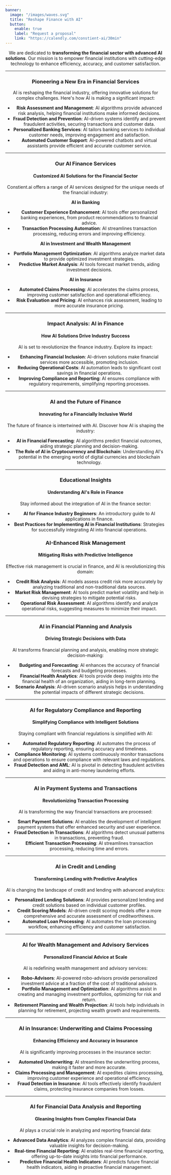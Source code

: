 ```yaml
---
banner:
  image: "/images/waves.svg"
  title: "Reshape Finance with AI"
  button:
    enable: true
    label: "Request a proposal"
    link: "https://calendly.com/constient-ai/30min"
---
```

<div style="text-align:center;">We are dedicated to <b>transforming the financial sector with advanced AI solutions</b>. Our mission is to empower financial institutions with cutting-edge technology to enhance efficiency, accuracy, and customer satisfaction.</div>

---
<div style="text-align:center;">

### Pioneering a New Era in Financial Services

AI is reshaping the financial industry, offering innovative solutions for complex challenges. Here's how AI is making a significant impact:

- **Risk Assessment and Management**: AI algorithms provide advanced risk analysis, helping financial institutions make informed decisions.
- **Fraud Detection and Prevention**: AI-driven systems identify and prevent fraudulent activities, securing transactions and customer data.
- **Personalized Banking Services**: AI tailors banking services to individual customer needs, improving engagement and satisfaction.
- **Automated Customer Support**: AI-powered chatbots and virtual assistants provide efficient and accurate customer service.

---

### Our AI Finance Services
#### Customized AI Solutions for the Financial Sector

Constient.ai offers a range of AI services designed for the unique needs of the financial industry:

**AI in Banking**
- **Customer Experience Enhancement**: AI tools offer personalized banking experiences, from product recommendations to financial advice.
- **Transaction Processing Automation**: AI streamlines transaction processing, reducing errors and improving efficiency.

**AI in Investment and Wealth Management**
- **Portfolio Management Optimization**: AI algorithms analyze market data to provide optimized investment strategies.
- **Predictive Market Analysis**: AI tools forecast market trends, aiding investment decisions.

**AI in Insurance**
- **Automated Claims Processing**: AI accelerates the claims process, improving customer satisfaction and operational efficiency.
- **Risk Evaluation and Pricing**: AI enhances risk assessment, leading to more accurate insurance pricing.

---

### Impact Analysis: AI in Finance
#### How AI Solutions Drive Industry Success

AI is set to revolutionize the finance industry. Explore its impact:

- **Enhancing Financial Inclusion**: AI-driven solutions make financial services more accessible, promoting inclusion.
- **Reducing Operational Costs**: AI automation leads to significant cost savings in financial operations.
- **Improving Compliance and Reporting**: AI ensures compliance with regulatory requirements, simplifying reporting processes.

---

### AI and the Future of Finance
#### Innovating for a Financially Inclusive World

The future of finance is intertwined with AI. Discover how AI is shaping the industry:

- **AI in Financial Forecasting**: AI algorithms predict financial outcomes, aiding strategic planning and decision-making.
- **The Role of AI in Cryptocurrency and Blockchain**: Understanding AI's potential in the emerging world of digital currencies and blockchain technology.

---

### Educational Insights
#### Understanding AI's Role in Finance

Stay informed about the integration of AI in the finance sector:

- **AI for Finance Industry Beginners**: An introductory guide to AI applications in finance.
- **Best Practices for Implementing AI in Financial Institutions**: Strategies for successfully integrating AI into financial operations.

### AI-Enhanced Risk Management
#### Mitigating Risks with Predictive Intelligence

Effective risk management is crucial in finance, and AI is revolutionizing this domain:

- **Credit Risk Analysis**: AI models assess credit risk more accurately by analyzing traditional and non-traditional data sources.
- **Market Risk Management**: AI tools predict market volatility and help in devising strategies to mitigate potential risks.
- **Operational Risk Assessment**: AI algorithms identify and analyze operational risks, suggesting measures to minimize their impact.

---

### AI in Financial Planning and Analysis
#### Driving Strategic Decisions with Data

AI transforms financial planning and analysis, enabling more strategic decision-making:

- **Budgeting and Forecasting**: AI enhances the accuracy of financial forecasts and budgeting processes.
- **Financial Health Analytics**: AI tools provide deep insights into the financial health of an organization, aiding in long-term planning.
- **Scenario Analysis**: AI-driven scenario analysis helps in understanding the potential impacts of different strategic decisions.

---

### AI for Regulatory Compliance and Reporting
#### Simplifying Compliance with Intelligent Solutions

Staying compliant with financial regulations is simplified with AI:

- **Automated Regulatory Reporting**: AI automates the process of regulatory reporting, ensuring accuracy and timeliness.
- **Compliance Monitoring**: AI systems continuously monitor transactions and operations to ensure compliance with relevant laws and regulations.
- **Fraud Detection and AML**: AI is pivotal in detecting fraudulent activities and aiding in anti-money laundering efforts.

---

### AI in Payment Systems and Transactions
#### Revolutionizing Transaction Processing

AI is transforming the way financial transactions are processed:

- **Smart Payment Solutions**: AI enables the development of intelligent payment systems that offer enhanced security and user experience.
- **Fraud Detection in Transactions**: AI algorithms detect unusual patterns in transactions, preventing fraud.
- **Efficient Transaction Processing**: AI streamlines transaction processing, reducing time and errors.

---

### AI in Credit and Lending
#### Transforming Lending with Predictive Analytics

AI is changing the landscape of credit and lending with advanced analytics:

- **Personalized Lending Solutions**: AI provides personalized lending and credit solutions based on individual customer profiles.
- **Credit Scoring Models**: AI-driven credit scoring models offer a more comprehensive and accurate assessment of creditworthiness.
- **Automated Loan Processing**: AI automates the loan processing workflow, enhancing efficiency and customer satisfaction.

---

### AI for Wealth Management and Advisory Services
#### Personalized Financial Advice at Scale

AI is redefining wealth management and advisory services:

- **Robo-Advisors**: AI-powered robo-advisors provide personalized investment advice at a fraction of the cost of traditional advisors.
- **Portfolio Management and Optimization**: AI algorithms assist in creating and managing investment portfolios, optimizing for risk and return.
- **Retirement Planning and Wealth Projection**: AI tools help individuals in planning for retirement, projecting wealth growth and requirements.

---

### AI in Insurance: Underwriting and Claims Processing
#### Enhancing Efficiency and Accuracy in Insurance

AI is significantly improving processes in the insurance sector:

- **Automated Underwriting**: AI streamlines the underwriting process, making it faster and more accurate.
- **Claims Processing and Management**: AI expedites claims processing, improving customer experience and operational efficiency.
- **Fraud Detection in Insurance**: AI tools effectively identify fraudulent claims, protecting insurance companies from losses.

---

### AI for Financial Data Analysis and Reporting
#### Gleaning Insights from Complex Financial Data

AI plays a crucial role in analyzing and reporting financial data:

- **Advanced Data Analytics**: AI analyzes complex financial data, providing valuable insights for decision-making.
- **Real-time Financial Reporting**: AI enables real-time financial reporting, offering up-to-date insights into financial performance.
- **Predictive Financial Health Indicators**: AI predicts future financial health indicators, aiding in proactive financial management.

</div>
